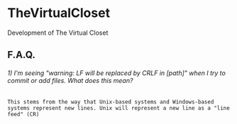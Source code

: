 # TheVirtualCloset
Development of The Virtual Closet

## F.A.Q.
###### 1) I'm seeing "warning: LF will be replaced by CRLF in [path]" when I try to commit or add files. What does this mean?
    This stems from the way that Unix-based systems and Windows-based systems represent new lines. Unix will represent a new line as a "line feed" (CR)
